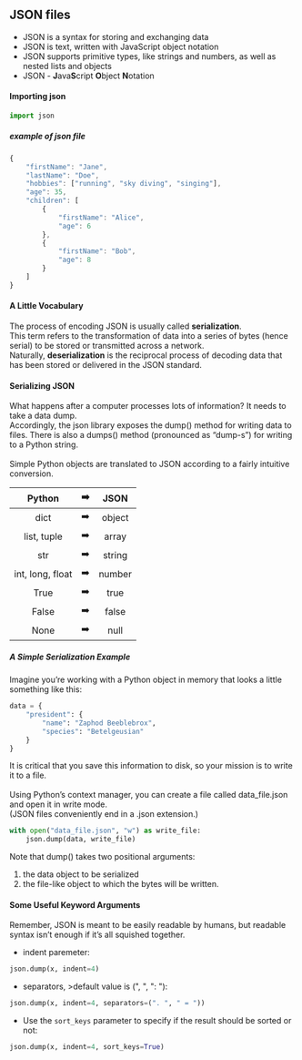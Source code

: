## JSON files

- JSON is a syntax for storing and exchanging data
- JSON is text, written with JavaScript object notation
- JSON supports primitive types, like strings and numbers, as well as nested lists and objects
- JSON - **J**ava**S**cript **O**bject **N**otation<br>

#### Importing json
```python
import json
```

##### example of json file
```javascript
{
    "firstName": "Jane",
    "lastName": "Doe",
    "hobbies": ["running", "sky diving", "singing"],
    "age": 35,
    "children": [
        {
            "firstName": "Alice",
            "age": 6
        },
        {
            "firstName": "Bob",
            "age": 8
        }
    ]
}
```

#### A Little Vocabulary
The process of encoding JSON is usually called **serialization**.<br>This term refers to the transformation of data into a series of bytes (hence serial) to be stored or transmitted across a network.<br>Naturally, **deserialization** is the reciprocal process of decoding data that has been stored or delivered in the JSON standard.

#### Serializing JSON
What happens after a computer processes lots of information? It needs to take a data dump. <br>Accordingly, the json library exposes the dump() method for writing data to files. There is also a dumps() method (pronounced as “dump-s”) for writing to a Python string.
<br><br>
Simple Python objects are translated to JSON according to a fairly intuitive conversion.

|Python             |:arrow_right:|JSON  |
|        :---:      |    :---:    | :---:|
|dict	            |:arrow_right:|object|
|list, tuple	    |:arrow_right:|array |
|str	            |:arrow_right:|string|
|int, long, float	|:arrow_right:|number|
|True	            |:arrow_right:|true  |
|False	            |:arrow_right:|false |
|None	            |:arrow_right:|null  |

##### A Simple Serialization Example
Imagine you’re working with a Python object in memory that looks a little something like this:
```python
data = {
    "president": {
        "name": "Zaphod Beeblebrox",
        "species": "Betelgeusian"
    }
}
```
It is critical that you save this information to disk, so your mission is to write it to a file.
<br><br>
Using Python’s context manager, you can create a file called data_file.json and open it in write mode. <br>(JSON files conveniently end in a .json extension.)
```python
with open("data_file.json", "w") as write_file:
    json.dump(data, write_file)
```
Note that dump() takes two positional arguments: 
1. the data object to be serialized
2. the file-like object to which the bytes will be written.

#### Some Useful Keyword Arguments
Remember, JSON is meant to be easily readable by humans, but readable syntax isn’t enough if it’s all squished together.
- indent paremeter: 
```python 
json.dump(x, indent=4)
```
- separators, >default value is (", ", ": "): 
```python
json.dump(x, indent=4, separators=(". ", " = "))
```
- Use the `sort_keys` parameter to specify if the result should be sorted or not: 
```python
json.dump(x, indent=4, sort_keys=True)
```
